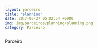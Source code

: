 ```yaml
---
layout: parceiro
title: "planning"
date: 2017-06-27 05:02:54 +0000
img: img/parceiros/planning/planning.png
category: Parceiro
---
```

Parceiro